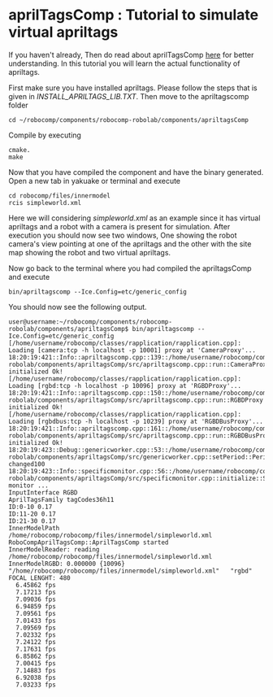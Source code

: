 # aprilTagsComp : Tutorial to simulate virtual apriltags

If you haven't already, Then do read about aprilTagsComp [here](code-examples/apriltags.md ) for better understanding. In this tutorial you will learn the actual functionality of apriltags.

First make sure you have installed apriltags. Please follow the steps that is given in *INSTALL_APRILTAGS_LIB.TXT*. Then move to the apriltagscomp folder

	cd ~/robocomp/components/robocomp-robolab/components/apriltagsComp

Compile by executing

	cmake.
	make

Now that you have compiled the component and have the binary generated. Open a new tab in yakuake or terminal and execute

	cd robocomp/files/innermodel
	rcis simpleworld.xml

Here we will considering *simpleworld.xml* as an example since it has virtual apriltags and a robot with a camera is present for simulation. After execution you should now see two windows, One showing the robot camera's view pointing at one of the apriltags and the other with the site map showing the robot and two virtual apriltags.

Now go back to the terminal where you had compiled the apriltagsComp and execute

	bin/apriltagscomp --Ice.Config=etc/generic_config

You should now see the following output.

```
user@username:~/robocomp/components/robocomp-robolab/components/apriltagsComp$ bin/apriltagscomp --Ice.Config=etc/generic_config
[/home/username/robocomp/classes/rapplication/rapplication.cpp]: Loading [camera:tcp -h localhost -p 10001] proxy at 'CameraProxy'...
18:20:19:421::Info::apriltagscomp.cpp::139::/home/username/robocomp/components/robocomp-robolab/components/apriltagsComp/src/apriltagscomp.cpp::run::CameraProxy initialized Ok!
[/home/username/robocomp/classes/rapplication/rapplication.cpp]: Loading [rgbd:tcp -h localhost -p 10096] proxy at 'RGBDProxy'...
18:20:19:421::Info::apriltagscomp.cpp::150::/home/username/robocomp/components/robocomp-robolab/components/apriltagsComp/src/apriltagscomp.cpp::run::RGBDProxy initialized Ok!
[/home/username/robocomp/classes/rapplication/rapplication.cpp]: Loading [rgbdbus:tcp -h localhost -p 10239] proxy at 'RGBDBusProxy'...
18:20:19:421::Info::apriltagscomp.cpp::161::/home/username/robocomp/components/robocomp-robolab/components/apriltagsComp/src/apriltagscomp.cpp::run::RGBDBusProxy initialized Ok!
18:20:19:423::Debug::genericworker.cpp::53::/home/username/robocomp/components/robocomp-robolab/components/apriltagsComp/src/genericworker.cpp::setPeriod::Period changed100
18:20:19:423::Info::specificmonitor.cpp::56::/home/username/robocomp/components/robocomp-robolab/components/apriltagsComp/src/specificmonitor.cpp::initialize::Starting monitor ...
InputInterface RGBD
AprilTagsFamily tagCodes36h11
ID:0-10 0.17
ID:11-20 0.17
ID:21-30 0.17
InnerModelPath /home/robocomp/robocomp/files/innermodel/simpleworld.xml
RoboCompAprilTagsComp::AprilTagsComp started
InnerModelReader: reading /home/robocomp/robocomp/files/innermodel/simpleworld.xml
InnerModelRGBD: 0.000000 {10096}
"/home/robocomp/robocomp/files/innermodel/simpleworld.xml"   "rgbd"
FOCAL LENGHT: 480
  6.45862 fps
  7.17213 fps
  7.09036 fps
  6.94859 fps
  7.09561 fps
  7.01433 fps
  7.09569 fps
  7.02332 fps
  7.24122 fps
  7.17631 fps
  6.85862 fps
  7.00415 fps
  7.14883 fps
  6.92038 fps
  7.03233 fps
```
